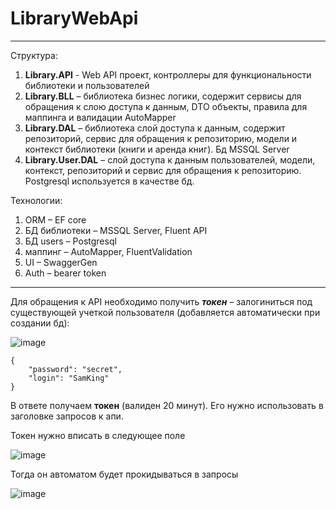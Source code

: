 # LibraryWebApi
***
 Структура:
1. **Library.API** - Web API проект, контроллеры для функциональности библиотеки и пользователей
2. **Library.BLL** – библиотека бизнес логики, содержит сервисы для обращения к слою доступа к данным, DTO объекты, правила для маппинга и валидации AutoMapper
3. **Library.DAL** – библиотека слой доступа к данным, содержит репозиторий, сервис для обращения к репозиторию, модели и контекст библиотеки (книги и аренда книг). Бд MSSQL Server
4. **Library.User.DAL** – слой доступа к данным пользователей, модели, контекст, репозиторий и сервис для обращения к репозиторию. Postgresql используется в качестве бд.
 
 Технологии:
1. ORM – EF core
2. БД библиотеки – MSSQL Server, Fluent API
3. БД users – Postgresql
4. маппинг – AutoMapper, FluentValidation
5. UI – SwaggerGen
6. Auth – bearer token

***
Для обращения к API необходимо получить ***токен*** – залогиниться под существующей учеткой пользователя (добавляется автоматически при создании бд):

![image](https://user-images.githubusercontent.com/32098170/226669011-5615fcb3-a5d9-4cdc-bc58-baafdd35e13e.png)

    {
        "password": "secret",
        "login": "SamKing"
    }

В ответе получаем **токен** (валиден 20 минут). Его нужно использовать в заголовке запросов к апи.

Токен нужно вписать в следующее поле 

![image](https://user-images.githubusercontent.com/32098170/226673694-228a31db-ed6c-43bc-8525-480e6ce3ae2f.png)

Тогда он автоматом будет прокидываться в запросы

![image](https://user-images.githubusercontent.com/32098170/226673891-a71da1af-231a-4723-ae9f-0d616f16001b.png)

